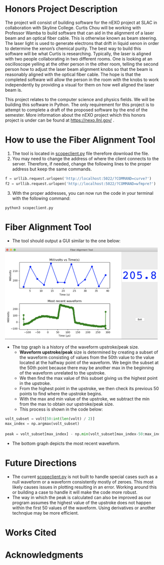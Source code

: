 # Honors Project Description
The project will consist of building software for the nEXO project at SLAC in collaboration with Skyline College. Curtis Chou will be working with Professor Wamba to build software that can aid in the alignment of a laser beam and an optical fiber cable. This is otherwise known as beam steering. The laser light is used to generate electrons that drift in liquid xenon in order to determine the xenon’s chemical purity. The best way to build this software will be what Curtis is researching. Typically, the laser is aligned with two people collaborating in two different rooms. One is looking at an oscilloscope yelling at the other person in the other room, telling the second person how to adjust the laser beam alignment knobs so that the beam is reasonably aligned with the optical fiber cable. The hope is that the completed software will allow the person in the room with the knobs to work independently by providing a visual for them on how well aligned the laser beam is.

This project relates to the computer science and physics fields. We will be building this software in Python. The only requirement for this project is to attempt to complete a draft of the proposed software by the end of the semester. More information about the nEXO project which this honors project is under can be found at https://nexo.llnl.gov/ .

# How to use the Fiber Alignment Tool
1. The tool is located in [scopeclient.py](/scopeclient.py) file therefore download the file.
2. You may need to change the address of where the client connects to the server. Therefore, if needed, change the following lines to the proper address but keep the same commands.
```python
f = urllib.request.urlopen('http://localhost:5022/?COMMAND=curve?')
f2 = urllib.request.urlopen('http://localhost:5022/?COMMAND=wfmpre?')
```
3. With the proper addresses, you can now run the code in your terminal with the following command:
```
python3 scopeclient.py
```
# Fiber Alignment Tool
- The tool should output a GUI similar to the one below:
<!-- ![Example GUI](/example_GUI.png) -->
<img src="/example_GUI.png" width="500" height="300">

- The top graph is a history of the waveform upstroke/peak size.
  - **Waveform upstroke/peak** size is determined by creating a subset of the waveform consisting of values from the 50th value to the value located at the halfway point of the waveform. We begin the subset at the 50th point because there may be another max in the beginning of the waveform unrelated to the upstroke.
  - We then find the max value of this subset giving us the highest point in the upstroke. 
  - From the highest point in the upstroke, we then check its previous 50 points to find where the upstroke begins.
  - With the max and min value of the upstroke, we subtract the min from the max to obtain our upstroke/peak size.
  - This process is shown in the code below:
```python
volt_subset = volt[50:int(len(volt) / 2)]
max_index = np.argmax(volt_subset)

peak = volt_subset[max_index] - np.min(volt_subset[max_index-50:max_index])
```
- The bottom graph depicts the most recent waveform.

# Future Directions
- The current [scopeclient.py](/scopeclient.py) is not built to handle special cases such as a null waveform or a waveform consistently mostly of zeroes. This most likely causes issues in plotting resulting in an error. Working around this or building a case to handle it will make the code more robust.  
- The way in which the peak is calculated can also be improved as our program assumes the highest value of the upstroke does not happen within the first 50 values of the waveform. Using derivatives or another technqiue may be more efficient. 

# Works Cited
# Acknowledgments 
